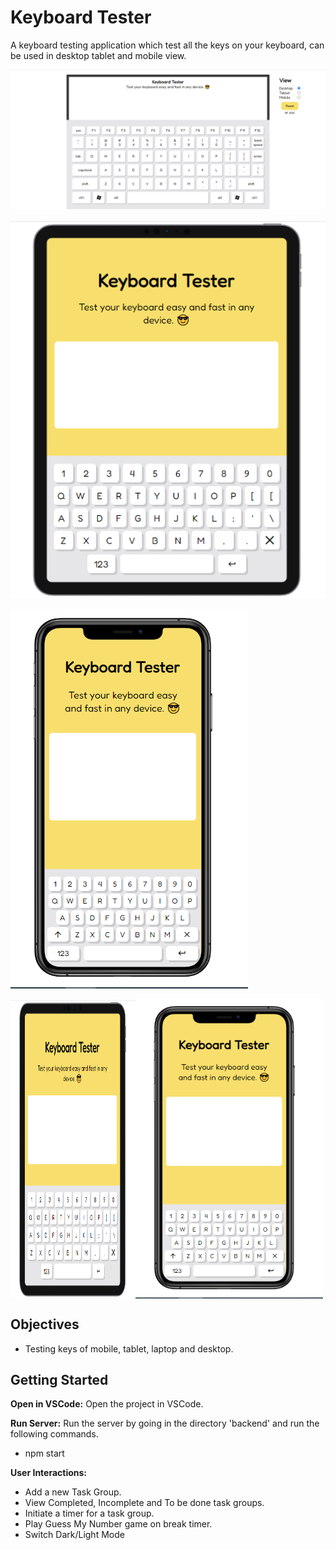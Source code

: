 # Keyboard Tester

A keyboard testing application which test all the keys on your keyboard, can be used in desktop tablet and mobile view.
<!-- -->
![Screenshot](screenshots/Capture1.PNG)
<!-- -->
![Screenshot](screenshots/Capture2.PNG)
<!-- -->
![Screenshot](screenshots/Capture3.PNG)

<div style="display:flex;">
    <img src="screenshots/Capture2.PNG" alt="Screenshot 2" width="200"">
    <img src="screenshots/Capture3.PNG" alt="Screenshot 2" width="300"">

</div>

## Objectives

- Testing keys of mobile, tablet, laptop and desktop.

## Getting Started

**Open in VSCode:**
Open the project in VSCode.

**Run Server:**
Run the server by going in the directory 'backend' and run the following commands.

- npm start

**User Interactions:**

- Add a new Task Group.
- View Completed, Incomplete and To be done task groups.
- Initiate a timer for a task group.
- Play Guess My Number game on break timer.
- Switch Dark/Light Mode
